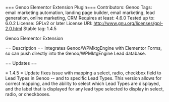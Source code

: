 === Genoo Elementor Extension Plugin===
Contributors: Genoo
Tags: email marketing automation, landing page builder, email marketing, lead generation, online marketing, CRM
Requires at least: 4.6.0
Tested up to: 6.0.2
License: GPLv2 or later
License URI: http://www.gnu.org/licenses/gpl-2.0.html
Stable tag: 1.4.5


Genoo Elementor Extension

== Description ==
Integrates Genoo/WPMktgEngine with Elementor Forms, so can push directly into the Genoo/WPMktgEngine Lead database.

== Updates ==

= 1.4.5 =
Update fixes issue with mapping a select, radio, checkbox field to Lead Types in Genoo -- and to specific Lead Types.  This version allows for correct mapping, and the ability to select which Lead Types are displayed, and the label that is displayed for any lead type selected to display in select, radio, or checkboxes.

